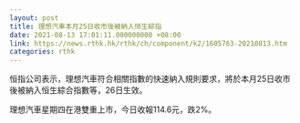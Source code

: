 ```yaml
---
layout: post
title: 理想汽車本月25日收市後被納入恒生綜指
date: 2021-08-13 17:01:11.000000000 +08:00
link: https://news.rthk.hk/rthk/ch/component/k2/1605763-20210813.htm
categories: rthk
---
```


恒指公司表示，理想汽車符合相關指數的快速納入規則要求，將於本月25日收市後被納入恒生綜合指數等，26日生效。

理想汽車星期四在港雙重上市，今日收報114.6元，跌2%。
